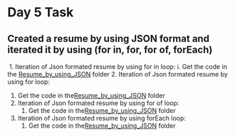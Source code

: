 # Day 5 Task

## **Created a resume by using JSON format and iterated it by using (for in, for, for of, forEach)**
 1. Iteration of Json formated resume by using for in loop:
   i. Get the code in the [Resume_by_using_JSON](./iteration%20of%20object%20by%20using%20for%20in%20loop.js) folder
2. Iteration of Json formated resume by using for loop:
   1. Get the code in the[Resume_by_using_JSON](./iteration%20of%20object%20by%20using%20for%20loop.js) folder
3. Iteration of Json formated resume by using for of loop:
   1. Get the code in the[Resume_by_using_JSON](./iteration%20of%20object%20by%20using%20for%20of%20loop.js) folder
4. Iteration of Json formated resume by using forEach loop:
   1. Get the code in the[Resume_by_using_JSON](./iteration%20of%20Object%20by%20using%20forEach%20loop.js) folder

